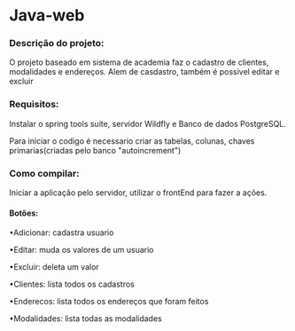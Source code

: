 # Java-web

### Descrição do projeto:

O projeto baseado em sistema de academia faz o cadastro de clientes, modalidades e endereços.
Alem de casdastro, também é possivel editar e excluir

### Requisitos:

Instalar o spring tools suite, servidor Wildfly e Banco de dados PostgreSQL.

Para iniciar o codigo é necessario criar as tabelas, colunas, chaves primarias(criadas pelo banco "autoincrement")


### Como compilar:

Iniciar a aplicação pelo servidor, utilizar o frontEnd para fazer a ações.

#### Botões:

•Adicionar: cadastra usuario 

•Editar: muda os valores de um usuario

•Excluir: deleta um valor

•Clientes: lista todos os cadastros

•Enderecos: lista todos os endereços que foram feitos

•Modalidades: lista todas as modalidades
